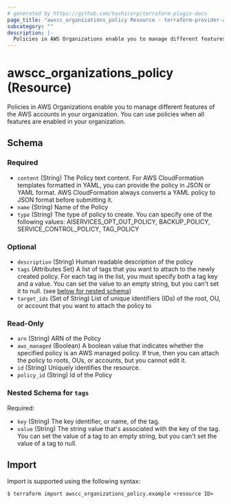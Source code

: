 ```yaml
---
# generated by https://github.com/hashicorp/terraform-plugin-docs
page_title: "awscc_organizations_policy Resource - terraform-provider-awscc"
subcategory: ""
description: |-
  Policies in AWS Organizations enable you to manage different features of the AWS accounts in your organization.  You can use policies when all features are enabled in your organization.
---
```


# awscc_organizations_policy (Resource)

Policies in AWS Organizations enable you to manage different features of the AWS accounts in your organization.  You can use policies when all features are enabled in your organization.



<!-- schema generated by tfplugindocs -->
## Schema

### Required

- `content` (String) The Policy text content. For AWS CloudFormation templates formatted in YAML, you can provide the policy in JSON or YAML format. AWS CloudFormation always converts a YAML policy to JSON format before submitting it.
- `name` (String) Name of the Policy
- `type` (String) The type of policy to create. You can specify one of the following values: AISERVICES_OPT_OUT_POLICY, BACKUP_POLICY, SERVICE_CONTROL_POLICY, TAG_POLICY

### Optional

- `description` (String) Human readable description of the policy
- `tags` (Attributes Set) A list of tags that you want to attach to the newly created policy. For each tag in the list, you must specify both a tag key and a value. You can set the value to an empty string, but you can't set it to null. (see [below for nested schema](#nestedatt--tags))
- `target_ids` (Set of String) List of unique identifiers (IDs) of the root, OU, or account that you want to attach the policy to

### Read-Only

- `arn` (String) ARN of the Policy
- `aws_managed` (Boolean) A boolean value that indicates whether the specified policy is an AWS managed policy. If true, then you can attach the policy to roots, OUs, or accounts, but you cannot edit it.
- `id` (String) Uniquely identifies the resource.
- `policy_id` (String) Id of the Policy

<a id="nestedatt--tags"></a>
### Nested Schema for `tags`

Required:

- `key` (String) The key identifier, or name, of the tag.
- `value` (String) The string value that's associated with the key of the tag. You can set the value of a tag to an empty string, but you can't set the value of a tag to null.

## Import

Import is supported using the following syntax:

```shell
$ terraform import awscc_organizations_policy.example <resource ID>
```
